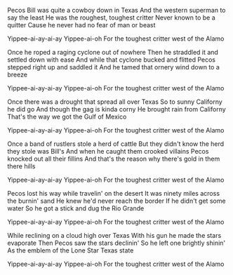 Pecos Bill was quite a cowboy down in Texas
And the western superman to say the least
He was the roughest, toughest critter
Never known to be a quitter
Cause he never had no fear of man or beast

Yippee-ai-ay-ai-ay
Yippee-ai-oh
For the toughest critter west of the Alamo

Once he roped a raging cyclone out of nowhere
Then he straddled it and settled down with ease
And while that cyclone bucked and flitted
Pecos stepped right up and saddled it
And he tamed that ornery wind down to a breeze

Yippee-ai-ay-ai-ay
Yippee-ai-oh
For the toughest critter west of the Alamo

Once there was a drought that spread all over Texas
So to sunny Californy he did go
And though the gag is kinda corny
He brought rain from Californy
That's the way we got the Gulf of Mexico

Yippee-ai-ay-ai-ay
Yippee-ai-oh
For the toughest critter west of the Alamo

Once a band of rustlers stole a herd of cattle
But they didn't know the herd they stole was Bill's
And when he caught them crooked villains
Pecos knocked out all their fillins
And that's the reason why there's gold in them there hills

Yippee-ai-ay-ai-ay
Yippee-ai-oh
For the toughest critter west of the Alamo

Pecos lost his way while travelin' on the desert
It was ninety miles across the burnin' sand
He knew he'd never reach the border
If he didn't get some water
So he got a stick and dug the Rio Grande

Yippee-ai-ay-ai-ay
Yippee-ai-oh
For the toughest critter west of the Alamo

While reclining on a cloud high over Texas
With his gun he made the stars evaporate
Then Pecos saw the stars declinin'
So he left one brightly shinin'
As the emblem of the Lone Star Texas state

Yippee-ai-ay-ai-ay
Yippee-ai-oh
For the toughest critter west of the Alamo
